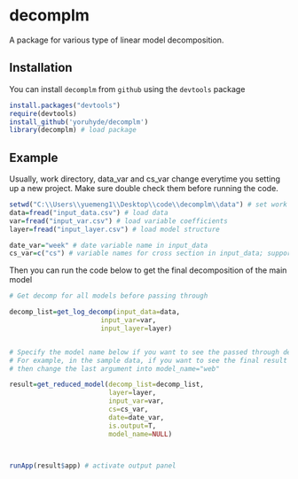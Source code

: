 
<!-- README.md is generated from README.Rmd. Please edit that file -->
decomplm
========

A package for various type of linear model decomposition.

Installation
------------

You can install `decomplm` from `github` using the `devtools` package

``` r
install.packages("devtools")
require(devtools)
install_github('yoruhyde/decomplm')
library(decomplm) # load package
```

Example
-------

Usually, work directory, data\_var and cs\_var change everytime you setting up a new project. Make sure double check them before running the code.

``` r
setwd("C:\\Users\\yuemeng1\\Desktop\\code\\decomplm\\data") # set work directory
data=fread("input_data.csv") # load data
var=fread("input_var.csv") # load variable coefficients
layer=fread("input_layer.csv") # load model structure

date_var="week" # date variable name in input_data
cs_var=c("cs") # variable names for cross section in input_data; support multiple dimensions
```

Then you can run the code below to get the final decomposition of the main model

``` r
# Get decomp for all models before passing through

decomp_list=get_log_decomp(input_data=data,
                       input_var=var,
                       input_layer=layer)


# Specify the model name below if you want to see the passed through decomp of the models other than the main one.
# For example, in the sample data, if you want to see the final result of Web model, 
# then change the last argument into model_name="web"

result=get_reduced_model(decomp_list=decomp_list,
                         layer=layer,
                         input_var=var,
                         cs=cs_var,
                         date=date_var,
                         is.output=T,
                         model_name=NULL)



runApp(result$app) # activate output panel
```
